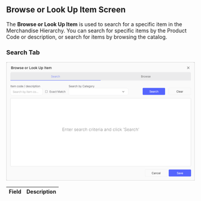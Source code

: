 ## Browse or Look Up Item Screen

The **Browse or Look Up Item** is used to search for a specific item in the Merchandise Hierarchy. You can search for specific items by the Product Code or description, or search for items by browsing the catalog.

### Search Tab

![Search Tab](/Images/SearchTab.png)

|**Field**|**Description**|
|---------|----------|